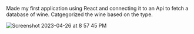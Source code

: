 Made my first application using React and connecting it to an Api to fetch a database of wine.  Catgegorized the wine based on the type.  


![Screenshot 2023-04-26 at 8 57 45 PM](https://user-images.githubusercontent.com/128378594/234732999-9a4994c4-568f-4a7c-b047-2fbd2f22b72c.png)
